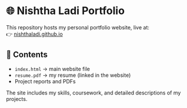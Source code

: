 # 🌐 Nishtha Ladi Portfolio

This repository hosts my personal portfolio website, live at:  
👉 [nishthaladi.github.io](https://nishthaladi.github.io)

## 📄 Contents
- `index.html` → main website file
- `resume.pdf` → my resume (linked in the website)
- Project reports and PDFs  

The site includes my skills, coursework, and detailed descriptions of my projects.
